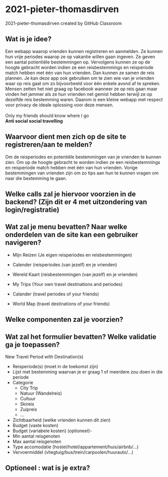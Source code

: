 # 2021-pieter-thomasdirven
2021-pieter-thomasdirven created by GitHub Classroom

## Wat is je idee?

Een webapp waarop vrienden kunnen registreren en aanmelden.
Ze kunnen hun vrije periodes waarop ze op vakantie willen gaan ingeven.
Ze geven een aantal potientiële bestemmingen op.
Vervolgens kunnen ze op de hoogte gebracht worden indien ze een reisbestemmings en reisperiode match hebben met één van hun vrienden.
Dan kunnen ze samen de reis plannen.
Je kan deze app ook gebruiken om te zien wie van je vrienden waar op reis gaat om zo bijvoorbeeld voor één enkele avond af te spreken.
Mensen zetten het niet graag op facebook wanneer ze op reis gaan maar vinden het jammer als ze hun vrienden net gemist hebben terwijl ze op dezelfde reis bestemming waren.
Daarom is een kleine webapp met respect voor privacy de ideale oplossing voor deze mensen.
<br /><br />
Only my friends should know where I go<br />
**Anti social social travelling**


## Waarvoor dient men zich op de site te registreren/aan te melden?

Om de reisperiodes en potentiële bestemmingen van je vrienden te kunnen zien.
Om op de hoogte gebracht te worden indien ze een reisbestemmings en reisperiode match hebben met één van hun vrienden.
Vorige bestemmingen van vrienden zijn om zo tips aan hun te kunnen vragen om naar die bestemming te gaan.

## Welke calls zal je hiervoor voorzien in de backend? (Zijn dit er 4 met uitzondering van login/registratie)




## Wat zal je menu bevatten? Naar welke onderdelen van de site kan een gebruiker navigeren?

- Mijn Reizen (Je eigen reisperiodes en reisbestemmingen)
- Calender (reisperiodes (van jezelf) en je vrienden)
- Wereld Kaart (reisbestemmingen (van jezelf) en je vrienden)

- My Trips (Your own travel destinations and periodes)
- Calander (travel periodes of your friends)
- World Map (travel destinations of your friends)


## Welke componenten zal je voorzien?



## Wat zal het formulier bevatten? Welke validatie ga je toepassen?

New Travel Period with Destination(s)
- Reisperiode(s) (moet in de toekomst zijn)
- Lijst met bestemming waarvan je er graag 1 of meerdere zou doen in die periode
- Categorie
  - City Trip
  - Natuur (Wandelreis)
  - Cultuur
  - Skireis
  - Zuipreis
  - ...
- Zichtbaarheid (welke vrienden kunnen dit zien)
- Budget (vaste kosten)
- Budget (variabele kosten) (optioneel)- 
- Min aantal reisgenoten
- Max aantal reisgenoten
- Type accomodatie (hostel/hotel/appartement/huis/airbnb/...)
- Vervoermiddel (vliegtuig/bus/trein/carpoolen/huurauto/...)

## Optioneel : wat is je extra?


